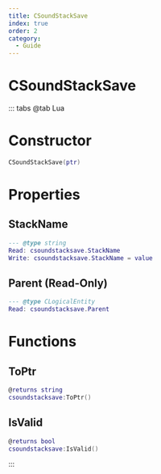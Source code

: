 ```yaml
---
title: CSoundStackSave
index: true
order: 2
category:
  - Guide
---
```


# CSoundStackSave

::: tabs
@tab Lua
# Constructor
```lua
CSoundStackSave(ptr)
```
# Properties
## StackName 
```lua
--- @type string
Read: csoundstacksave.StackName
Write: csoundstacksave.StackName = value
```
## Parent (Read-Only)
```lua
--- @type CLogicalEntity
Read: csoundstacksave.Parent
```
# Functions
## ToPtr
```lua
@returns string
csoundstacksave:ToPtr()
```
## IsValid
```lua
@returns bool
csoundstacksave:IsValid()
```

:::